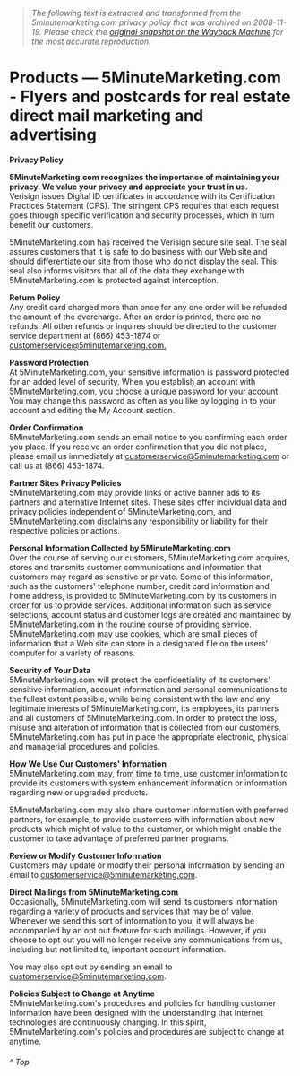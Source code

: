 > *The following text is extracted and transformed from the 5minutemarketing.com privacy policy that was archived on 2008-11-19. Please check the [original snapshot on the Wayback Machine](https://web.archive.org/web/20081119091407id_/http%3A//www.5minutemarketing.com/legal_privacy.php) for the most accurate reproduction.*

# Products — 5MinuteMarketing.com - Flyers and postcards for real estate direct mail marketing and advertising

**Privacy Policy**

**5MinuteMarketing.com recognizes the importance of maintaining your privacy. We value your privacy and appreciate your trust in us.**   
Verisign issues Digital ID certificates in accordance with its Certification Practices Statement (CPS). The stringent CPS requires that each request goes through specific verification and security processes, which in turn benefit our customers.

5MinuteMarketing.com has received the Verisign secure site seal. The seal assures customers that it is safe to do business with our Web site and should differentiate our site from those who do not display the seal. This seal also informs visitors that all of the data they exchange with 5MinuteMarketing.com is protected against interception.

**Return Policy**   
Any credit card charged more than once for any one order will be refunded the amount of the overcharge. After an order is printed, there are no refunds. All other refunds or inquires should be directed to the customer service department at (866) 453-1874 or [customerservice@5minutemarketing.com.](mailto:customerservice@5minutemarketing.com)

**Password Protection**   
At 5MinuteMarketing.com, your sensitive information is password protected for an added level of security. When you establish an account with 5MinuteMarketing.com, you choose a unique password for your account. You may change this password as often as you like by logging in to your account and editing the My Account section.

**Order Confirmation**   
5MinuteMarketing.com sends an email notice to you confirming each order you place. If you receive an order confirmation that you did not place, please email us immediately at [customerservice@5minutemarketing.com](mailto:customerservice@5minutemarketing.com) or call us at (866) 453-1874.

**Partner Sites Privacy Policies**   
5MinuteMarketing.com may provide links or active banner ads to its partners and alternative Internet sites. These sites offer individual data and privacy policies independent of 5MinuteMarketing.com, and 5MinuteMarketing.com disclaims any responsibility or liability for their respective policies or actions.

**Personal Information Collected by 5MinuteMarketing.com**   
Over the course of serving our customers, 5MinuteMarketing.com acquires, stores and transmits customer communications and information that customers may regard as sensitive or private. Some of this information, such as the customers' telephone number, credit card information and home address, is provided to 5MinuteMarketing.com by its customers in order for us to provide services. Additional information such as service selections, account status and customer logs are created and maintained by 5MinuteMarketing.com in the routine course of providing service. 5MinuteMarketing.com may use cookies, which are small pieces of information that a Web site can store in a designated file on the users' computer for a variety of reasons.

**Security of Your Data**   
5MinuteMarketing.com will protect the confidentiality of its customers' sensitive information, account information and personal communications to the fullest extent possible, while being consistent with the law and any legitimate interests of 5MinuteMarketing.com, its employees, its partners and all customers of 5MinuteMarketing.com. In order to protect the loss, misuse and alteration of information that is collected from our customers, 5MinuteMarketing.com has put in place the appropriate electronic, physical and managerial procedures and policies.

**How We Use Our Customers' Information**   
5MinuteMarketing.com may, from time to time, use customer information to provide its customers with system enhancement information or information regarding new or upgraded products. 

5MinuteMarketing.com may also share customer information with preferred partners, for example, to provide customers with information about new products which might of value to the customer, or which might enable the customer to take advantage of preferred partner programs.

**Review or Modify Customer Information**   
Customers may update or modify their personal information by sending an email to [customerservice@5minutemarketing.com](mailto:customerservice@5minutemarketing.com).

**Direct Mailings from 5MinuteMarketing.com**   
Occasionally, 5MinuteMarketing.com will send its customers information regarding a variety of products and services that may be of value. Whenever we send this sort of information to you, it will always be accompanied by an opt out feature for such mailings. However, if you choose to opt out you will no longer receive any communications from us, including but not limited to, important account information.

You may also opt out by sending an email to [customerservice@5minutemarketing.com](mailto:customerservice@5minutemarketing.com).

**Policies Subject to Change at Anytime**   
5MinuteMarketing.com's procedures and policies for handling customer information have been designed with the understanding that Internet technologies are continuously changing. In this spirit, 5MinuteMarketing.com's policies and procedures are subject to change at anytime.

###### ^ Top
